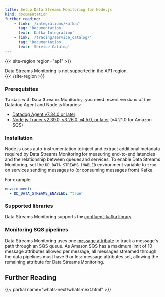 ```yaml
---
title: Setup Data Streams Monitoring for Node.js
kind: documentation
further_reading:
    - link: '/integrations/kafka/'
      tag: 'Documentation'
      text: 'Kafka Integration'
    - link: '/tracing/service_catalog/'
      tag: 'Documentation'
      text: 'Service Catalog'
---
```


{{< site-region region="ap1" >}}
<div class="alert alert-info">Data Streams Monitoring is not supported in the AP1 region.</a></div>
{{< /site-region >}}

### Prerequisites

To start with Data Streams Monitoring, you need recent versions of the Datadog Agent and Node.js libraries:
* [Datadog Agent v7.34.0 or later][1]
* [Node.js Tracer v2.39.0, v3.26.0, v4.5.0, or later][2] (v4.21.0 for Amazon SQS)

### Installation

Node.js uses auto-instrumentation to inject and extract additional metadata required by Data Streams Monitoring for measuring end-to-end latencies and the relationship between queues and services. To enable Data Streams Monitoring, set the `DD_DATA_STREAMS_ENABLED` environment variable to `true` on services sending messages to (or consuming messages from) Kafka.

For example:
```yaml
environment:
  - DD_DATA_STREAMS_ENABLED: "true"
```

### Supported libraries
Data Streams Monitoring supports the [confluent-kafka library][3].

### Monitoring SQS pipelines
Data Streams Monitoring uses one [message attribute][4] to track a message's path through an SQS queue. As Amazon SQS has a maximum limit of 10 message attributes allowed per message, all messages streamed through the data pipelines must have 9 or less message attributes set, allowing the remaining attribute for Data Streams Monitoring.

## Further Reading

{{< partial name="whats-next/whats-next.html" >}}

[1]: /agent
[2]: /tracing/trace_collection/dd_libraries/nodejs
[3]: https://pypi.org/project/confluent-kafka/
[4]: https://docs.aws.amazon.com/AWSSimpleQueueService/latest/SQSDeveloperGuide/sqs-message-metadata.html
